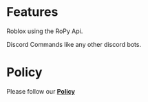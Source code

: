 # Features
Roblox using the RoPy Api.

Discord Commands like any other discord bots.

# Policy
Please follow our **[Policy](https://daulric.tk/policy)**

